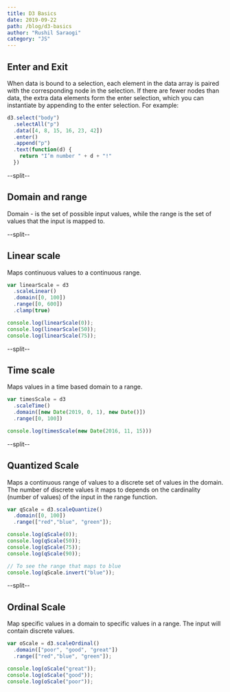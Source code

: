 ```yaml
---
title: D3 Basics
date: 2019-09-22
path: /blog/d3-basics
author: "Rushil Saraogi"
category: "JS"
---
```


## Enter and Exit

When data is bound to a selection, each element in the data array is paired with the corresponding node in the selection. If there are fewer nodes than data, the extra data elements form the enter selection, which you can instantiate by appending to the enter selection. For example:

```javascript
d3.select("body")
  .selectAll("p")
  .data([4, 8, 15, 16, 23, 42])
  .enter()
  .append("p")
  .text(function(d) {
    return "I’m number " + d + "!"
  })
```

--split--

## Domain and range

Domain - is the set of possible input values, while the range is the set of values that the input is mapped to.

--split--

## Linear scale

Maps continuous values to a continuous range.

```javascript
var linearScale = d3
  .scaleLinear()
  .domain([0, 100])
  .range([0, 600])
  .clamp(true)

console.log(linearScale(0));
console.log(linearScale(50));
console.log(linearScale(75));
```

--split--

## Time scale

Maps values in a time based domain to a range.

```javascript
var timesScale = d3
  .scaleTime()
  .domain([new Date(2019, 0, 1), new Date()])
  .range([0, 100])

console.log(timesScale(new Date(2016, 11, 15)))
```

--split--

## Quantized Scale

Maps a continuous range of values to a discrete set of values in the domain. The number of discrete values it maps to depends on the cardinality (number of values) of the input in the range function. 

```javascript
var qScale = d3.scaleQuantize()
  .domain([0, 100])
  .range(["red","blue", "green"]);

console.log(qScale(0));
console.log(qScale(50));
console.log(qScale(75));
console.log(qScale(90));

// To see the range that maps to blue
console.log(qScale.invert("blue")); 
```

--split--

## Ordinal Scale

Map specific values in a domain to specific values in a range. The input will contain discrete values.

```javascript
var oScale = d3.scaleOrdinal()
  .domain(["poor", "good", "great"])
  .range(["red","blue", "green"]);

console.log(oScale("great"));
console.log(oScale("good"));
console.log(oScale("poor"));
```
